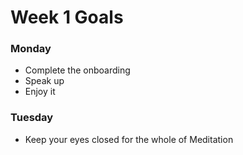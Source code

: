 # Week 1 Goals
### Monday
* Complete the onboarding
* Speak up
* Enjoy it

### Tuesday
* Keep your eyes closed for the whole of Meditation
